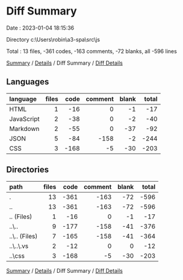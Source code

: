 # Diff Summary

Date : 2023-01-04 18:15:36

Directory c:\\Users\\robin\\a3-spa\\src\\js

Total : 13 files,  -361 codes, -163 comments, -72 blanks, all -596 lines

[Summary](results.md) / [Details](details.md) / Diff Summary / [Diff Details](diff-details.md)

## Languages
| language | files | code | comment | blank | total |
| :--- | ---: | ---: | ---: | ---: | ---: |
| HTML | 1 | -16 | 0 | -1 | -17 |
| JavaScript | 2 | -38 | 0 | -2 | -40 |
| Markdown | 2 | -55 | 0 | -37 | -92 |
| JSON | 5 | -84 | -158 | -2 | -244 |
| CSS | 3 | -168 | -5 | -30 | -203 |

## Directories
| path | files | code | comment | blank | total |
| :--- | ---: | ---: | ---: | ---: | ---: |
| . | 13 | -361 | -163 | -72 | -596 |
| .. | 13 | -361 | -163 | -72 | -596 |
| .. (Files) | 1 | -16 | 0 | -1 | -17 |
| ..\\.. | 9 | -177 | -158 | -41 | -376 |
| ..\\.. (Files) | 7 | -165 | -158 | -41 | -364 |
| ..\\..\\.vs | 2 | -12 | 0 | 0 | -12 |
| ..\\css | 3 | -168 | -5 | -30 | -203 |

[Summary](results.md) / [Details](details.md) / Diff Summary / [Diff Details](diff-details.md)